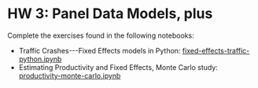 HW 3: Panel Data Models, plus
==============================

Complete the exercises found in the following notebooks:

 - Traffic Crashes---Fixed Effects models in Python: [fixed-effects-traffic-python.ipynb](./fixed-effects-traffic-python.ipynb)
 - Estimating Productivity and Fixed Effects, Monte Carlo study: [productivity-monte-carlo.ipynb](./productivity-monte-carlo.ipynb)

